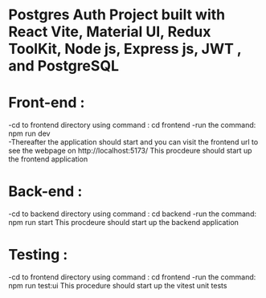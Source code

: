 # Postgres Auth Project built with React Vite, Material UI, Redux ToolKit, Node js, Express js, JWT , and PostgreSQL

# Front-end :

-cd to frontend directory using command : cd frontend
-run the command: npm run dev  
-Thereafter the application should start and you can visit the frontend url to see the webpage on http://localhost:5173/
This procdeure should start up the frontend application

# Back-end :

-cd to backend directory using command : cd backend
-run the command: npm run start
This procdeure should start up the backend application

# Testing :

-cd to frontend directory using command : cd frontend
-run the command: npm run test:ui
This procedure should start up the vitest unit tests
